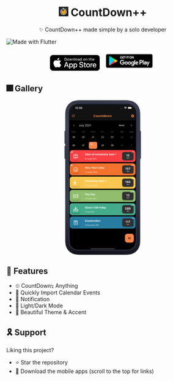 
<h1 align="center"> <img height='25' alt='icon' src='readme-images/icon/icon_main.png'/>  CountDown++</h1><p align="center"> ✨ CountDown++ made simple by a solo developer</p>

![Made with Flutter](https://img.shields.io/badge/Made%20With-Flutter-blue?style=flat)

<p align="center">
<a href='https://apps.apple.com/us/app/owadio/id1545809203'><img height="45" alt='Get it on app store' src='./readme-images/badges/app_store.png'/></a>
<a href='https://play.google.com/store/apps/details?id=com.ajay.owadio'><img height="55" alt='Get it on Google Play' src='./readme-images/badges/google_play.png'/></a>
</p>

## 🎆 Gallery

<p align="center">
<img align="center" src="readme-images/gallery/mockup.webp" alt="drawing" width="200"/>
<br />
</p>

## 🚀 Features

<!-- <summary>
<b>For All</b>
</summary> -->

<!-- - ❌ No Ads!!! -->
- ⏲ CountDown↯ Anything
- 📆 Quickly Import Calendar Events<br />
- 🔔 Notification<br />
- 🎯 Light/Dark Mode<br />
- 🎨 Beautiful Theme & Accent<br />


## 🎗 Support
Liking this project?

- ⭐️ Star the repository
- 📲 Download the mobile apps (scroll to the top for links)
